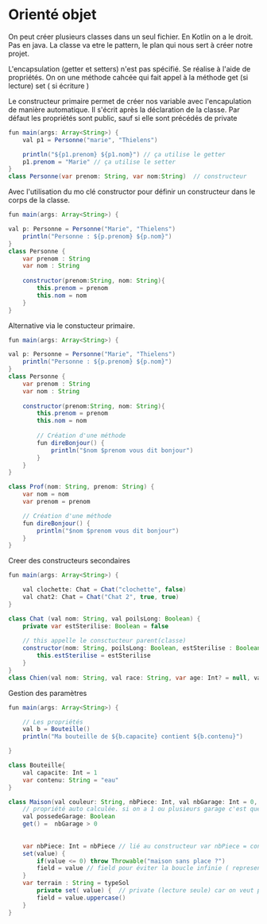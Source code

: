 # Orienté objet

On peut créer plusieurs classes dans un seul fichier. En Kotlin on a le droit. Pas en java.
La classe va etre le pattern, le plan qui nous sert à créer notre projet.

L'encapsulation (getter et setters) n'est pas spécifié. Se réalise à l'aide de propriétés. On on une méthode cahcée qui fait appel à la méthode get (si lecture) set ( si écriture )

Le constructeur primaire permet de créer nos variable avec l'encapulation de manière automatique. Il s'écrit après la déclaration de la classe. 
Par défaut les propriétés sont public, sauf si elle sont précédés de private

```java
fun main(args: Array<String>) {
    val p1 = Personne("marie", "Thielens")

    println("${p1.prenom} ${p1.nom}") // ça utilise le getter
    p1.prenom = "Marie" // ça utilise le setter
}
class Personne(var prenom: String, var nom:String)  // constructeur
```

Avec l'utilisation du mo clé constructor pour définir un constructeur dans le corps de la classe.
```java
fun main(args: Array<String>) {

val p: Personne = Personne("Marie", "Thielens")
    println("Personne : ${p.prenom} ${p.nom}")
}
class Personne {
    var prenom : String
    var nom : String
    
    constructor(prenom:String, nom: String){
        this.prenom = prenom
        this.nom = nom
    }
}
```

Alternative via le constucteur primaire. 

```java
fun main(args: Array<String>) {

val p: Personne = Personne("Marie", "Thielens")
    println("Personne : ${p.prenom} ${p.nom}")
}
class Personne {
    var prenom : String
    var nom : String
    
    constructor(prenom:String, nom: String){
        this.prenom = prenom
        this.nom = nom
        
        // Création d'une méthode
        fun direBonjour() {
            println("$nom $prenom vous dit bonjour")
        }
    }
}

class Prof(nom: String, prenom: String) {
    var nom = nom
    var prenom = prenom

    // Création d'une méthode
    fun direBonjour() {
        println("$nom $prenom vous dit bonjour")
    }
}
```

Creer des constructeurs secondaires

```java
fun main(args: Array<String>) {

    val clochette: Chat = Chat("clochette", false)
    val chat2: Chat = Chat("Chat 2", true, true)
}

class Chat (val nom: String, val poilsLong: Boolean) {
    private var estSterilise: Boolean = false
    
    // this appelle le consctucteur parent(classe)
    constructor(nom: String, poilsLong: Boolean, estSterilise : Boolean) : this(nom, poilsLong){ 
        this.estSterilise = estSterilise
    }
}
class Chien(val nom: String, val race: String, var age: Int? = null, val estSterile: Boolean = false)
```

Gestion des paramètres

```java
fun main(args: Array<String>) {

    // Les propriétés
    val b = Bouteille()
    println("Ma bouteille de ${b.capacite} contient ${b.contenu}")

}

class Bouteille{
    val capacite: Int = 1
    var contenu: String = "eau"
}

class Maison(val couleur: String, nbPiece: Int, val nbGarage: Int = 0, typeSol: String = "terre"){
    // propriété auto calculée. si on a 1 ou plusieurs garage c'est que la maison possède un garage
    val possedeGarage: Boolean
    get() =  nbGarage > 0
    
    
    var nbPiece: Int = nbPiece // lié au constructeur var nbPiece = constructeur
    set(value) {
        if(value <= 0) throw Throwable("maison sans place ?")
        field = value // field pour éviter la boucle infinie ( represente nbPiece)
    }
    var terrain : String = typeSol
        private set( value) {  // private (lecture seule) car on veut pas que l'utilisateur puisse modifier 
        field = value.uppercase()
    } 
}
```